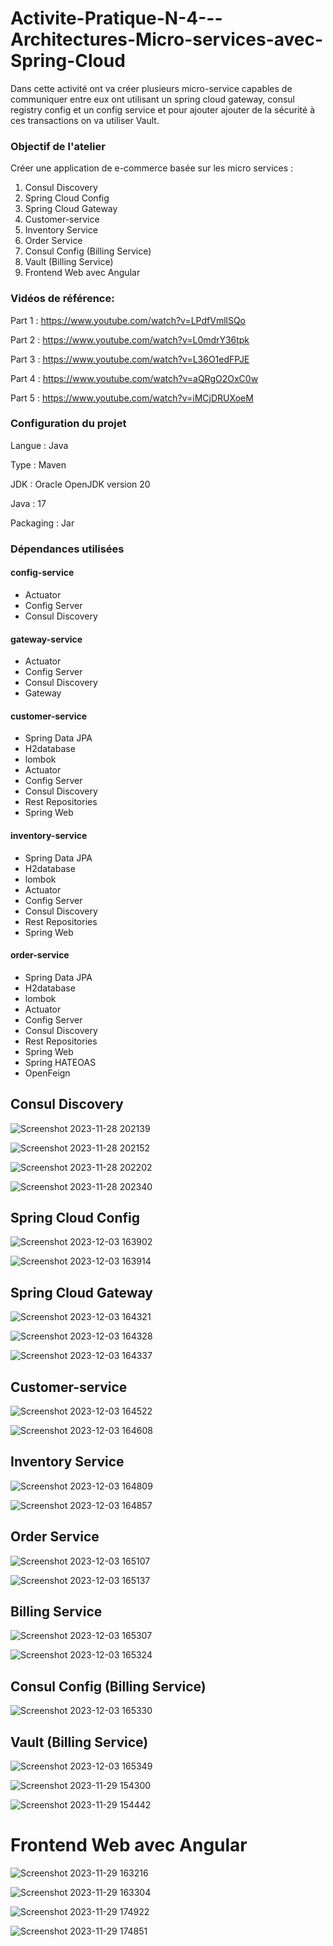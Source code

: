# Activite-Pratique-N-4---Architectures-Micro-services-avec-Spring-Cloud

Dans cette activité ont va créer plusieurs micro-service capables de communiquer entre eux ont utilisant un spring cloud gateway, consul registry config et un config service et pour ajouter ajouter de la sécurité à ces transactions on va utiliser Vault.

### Objectif de l'atelier ###
Créer une application de e-commerce basée sur les micro services :
1. Consul Discovery
2. Spring Cloud Config
3. Spring Cloud Gateway
4. Customer-service
5. Inventory Service
6. Order Service
7. Consul Config (Billing Service)
8. Vault (Billing Service)
9. Frontend Web avec Angular

### Vidéos de référence: ###
Part 1 : https://www.youtube.com/watch?v=LPdfVmllSQo

Part 2 : https://www.youtube.com/watch?v=L0mdrY36tpk

Part 3 : https://www.youtube.com/watch?v=L36O1edFPJE

Part 4 : https://www.youtube.com/watch?v=aQRgO2OxC0w

Part 5 : https://www.youtube.com/watch?v=iMCjDRUXoeM

### Configuration du projet ###

Langue : Java

Type : Maven

JDK : Oracle OpenJDK version 20

Java : 17

Packaging : Jar

### Dépendances utilisées ###

#### config-service ####
- Actuator
- Config Server
- Consul Discovery

#### gateway-service ####
- Actuator
- Config Server
- Consul Discovery
- Gateway

#### customer-service ####
- Spring Data JPA
- H2database
- lombok
- Actuator
- Config Server
- Consul Discovery
- Rest Repositories
- Spring Web

#### inventory-service ####
- Spring Data JPA
- H2database
- lombok
- Actuator
- Config Server
- Consul Discovery
- Rest Repositories
- Spring Web

#### order-service ####
- Spring Data JPA
- H2database
- lombok
- Actuator
- Config Server
- Consul Discovery
- Rest Repositories
- Spring Web
- Spring HATEOAS
- OpenFeign


## Consul Discovery
![Screenshot 2023-11-28 202139](https://github.com/Sohaib-jalil/Activite-Pratique-N-4---Architectures-Micro-services-avec-Spring-Cloud/assets/92445933/eebf4e24-a60d-4b82-a021-63552d9e7759)

![Screenshot 2023-11-28 202152](https://github.com/Sohaib-jalil/Activite-Pratique-N-4---Architectures-Micro-services-avec-Spring-Cloud/assets/92445933/e182f916-1089-4bc0-8ce4-59c1b11e6b98)

![Screenshot 2023-11-28 202202](https://github.com/Sohaib-jalil/Activite-Pratique-N-4---Architectures-Micro-services-avec-Spring-Cloud/assets/92445933/eae435f0-c9a6-493e-9f38-5467e0a3a48e)

![Screenshot 2023-11-28 202340](https://github.com/Sohaib-jalil/Activite-Pratique-N-4---Architectures-Micro-services-avec-Spring-Cloud/assets/92445933/095804f0-bd6f-42a4-96ce-4d79b2fb75b8)

## Spring Cloud Config
![Screenshot 2023-12-03 163902](https://github.com/Sohaib-jalil/Activite-Pratique-N-4---Architectures-Micro-services-avec-Spring-Cloud/assets/92445933/e20cde98-7b7e-4f9c-94d4-4dbc447c9625)

![Screenshot 2023-12-03 163914](https://github.com/Sohaib-jalil/Activite-Pratique-N-4---Architectures-Micro-services-avec-Spring-Cloud/assets/92445933/91d3ccfe-3179-4b47-a025-a1a7d2850734)

## Spring Cloud Gateway
![Screenshot 2023-12-03 164321](https://github.com/Sohaib-jalil/Activite-Pratique-N-4---Architectures-Micro-services-avec-Spring-Cloud/assets/92445933/7610bb18-a2b7-4313-8bde-a3969391ab64)

![Screenshot 2023-12-03 164328](https://github.com/Sohaib-jalil/Activite-Pratique-N-4---Architectures-Micro-services-avec-Spring-Cloud/assets/92445933/7adf864f-b2c0-4e0e-9792-061d4c4be9b7)

![Screenshot 2023-12-03 164337](https://github.com/Sohaib-jalil/Activite-Pratique-N-4---Architectures-Micro-services-avec-Spring-Cloud/assets/92445933/b123fd4b-89c8-4b12-9559-00321f521ed3)

## Customer-service

![Screenshot 2023-12-03 164522](https://github.com/Sohaib-jalil/Activite-Pratique-N-4---Architectures-Micro-services-avec-Spring-Cloud/assets/92445933/e084d457-8adb-4b74-89e1-505d2df37dcc)

![Screenshot 2023-12-03 164608](https://github.com/Sohaib-jalil/Activite-Pratique-N-4---Architectures-Micro-services-avec-Spring-Cloud/assets/92445933/d49c9a26-9937-44c5-8529-b789a717b826)

## Inventory Service
![Screenshot 2023-12-03 164809](https://github.com/Sohaib-jalil/Activite-Pratique-N-4---Architectures-Micro-services-avec-Spring-Cloud/assets/92445933/f4193c5b-5b83-4f61-99e7-4777a3227803)

![Screenshot 2023-12-03 164857](https://github.com/Sohaib-jalil/Activite-Pratique-N-4---Architectures-Micro-services-avec-Spring-Cloud/assets/92445933/aff685ea-3978-47d4-a65e-0dc162f5defd)

## Order Service
![Screenshot 2023-12-03 165107](https://github.com/Sohaib-jalil/Activite-Pratique-N-4---Architectures-Micro-services-avec-Spring-Cloud/assets/92445933/0142b021-ad88-4646-8c43-ca2986c67644)

![Screenshot 2023-12-03 165137](https://github.com/Sohaib-jalil/Activite-Pratique-N-4---Architectures-Micro-services-avec-Spring-Cloud/assets/92445933/74a07bf5-e5f0-44bf-ba82-e3240d57ada5)

## Billing Service
![Screenshot 2023-12-03 165307](https://github.com/Sohaib-jalil/Activite-Pratique-N-4---Architectures-Micro-services-avec-Spring-Cloud/assets/92445933/b3592b22-345a-4be6-96f5-3cbf4a0e0109)

![Screenshot 2023-12-03 165324](https://github.com/Sohaib-jalil/Activite-Pratique-N-4---Architectures-Micro-services-avec-Spring-Cloud/assets/92445933/1850a966-9337-4800-8d84-e73ab76759ec)

## Consul Config (Billing Service)
![Screenshot 2023-12-03 165330](https://github.com/Sohaib-jalil/Activite-Pratique-N-4---Architectures-Micro-services-avec-Spring-Cloud/assets/92445933/e189268a-34cc-4868-a910-1ca802e7f2bd)

## Vault (Billing Service)
![Screenshot 2023-12-03 165349](https://github.com/Sohaib-jalil/Activite-Pratique-N-4---Architectures-Micro-services-avec-Spring-Cloud/assets/92445933/059c9e26-7bc7-4d9c-95ef-eca2a5d9ac73)

![Screenshot 2023-11-29 154300](https://github.com/Sohaib-jalil/Activite-Pratique-N-4---Architectures-Micro-services-avec-Spring-Cloud/assets/92445933/e441e015-6038-4a00-bcb3-4b3ff1063a70)

![Screenshot 2023-11-29 154442](https://github.com/Sohaib-jalil/Activite-Pratique-N-4---Architectures-Micro-services-avec-Spring-Cloud/assets/92445933/ac6e060f-61d1-40a8-a9b7-fce3aef5ec1a)



# Frontend Web avec Angular

![Screenshot 2023-11-29 163216](https://github.com/Sohaib-jalil/Activite-Pratique-N-4---Architectures-Micro-services-avec-Spring-Cloud/assets/92445933/9476040f-5efc-4a07-a036-bdf9b32a0ee8)

![Screenshot 2023-11-29 163304](https://github.com/Sohaib-jalil/Activite-Pratique-N-4---Architectures-Micro-services-avec-Spring-Cloud/assets/92445933/f737c945-cfe9-49df-9798-ffed3a12f4c0)

![Screenshot 2023-11-29 174922](https://github.com/Sohaib-jalil/Activite-Pratique-N-4---Architectures-Micro-services-avec-Spring-Cloud/assets/92445933/5652196e-6249-4751-8f84-e4e4c05a0241)

![Screenshot 2023-11-29 174851](https://github.com/Sohaib-jalil/Activite-Pratique-N-4---Architectures-Micro-services-avec-Spring-Cloud/assets/92445933/124d31b9-84d9-4898-8810-cdaaa7a0cc56)

